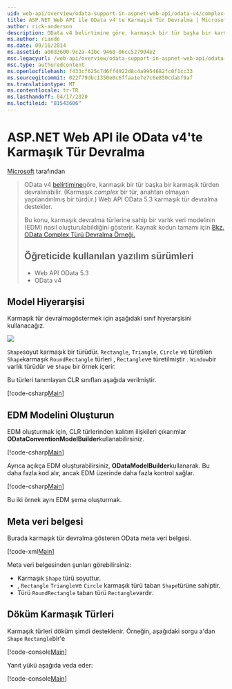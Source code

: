 ```yaml
---
uid: web-api/overview/odata-support-in-aspnet-web-api/odata-v4/complex-type-inheritance-in-odata-v4
title: ASP.NET Web API ile OData v4'te Karmaşık Tür Devralma | Microsoft Dokümanlar
author: rick-anderson
description: OData v4 belirtimine göre, karmaşık bir tür başka bir karmaşık türden devralınabilir. (Karmaşık bir tür, anahtarı olmayan yapılandırılmış bir türdür.) Web API...
ms.author: riande
ms.date: 09/16/2014
ms.assetid: a00d3600-9c2a-41bc-9460-06cc527904e2
msc.legacyurl: /web-api/overview/odata-support-in-aspnet-web-api/odata-v4/complex-type-inheritance-in-odata-v4
msc.type: authoredcontent
ms.openlocfilehash: f433cf625c7d6ff4922d8c4a9954682fc0f1cc33
ms.sourcegitcommit: 022f79dbc1350e0c6ffaa1e7e7c6e850cdabf9af
ms.translationtype: MT
ms.contentlocale: tr-TR
ms.lasthandoff: 04/17/2020
ms.locfileid: "81543606"
---
```

# <a name="complex-type-inheritance-in-odata-v4-with-aspnet-web-api"></a>ASP.NET Web API ile OData v4'te Karmaşık Tür Devralma

[Microsoft](https://github.com/microsoft) tarafından

> OData v4 [belirtimine](http://www.odata.org/documentation/odata-version-4-0/)göre, karmaşık bir tür başka bir karmaşık türden devralınabilir. (Karmaşık *complex* bir tür, anahtarı olmayan yapılandırılmış bir türdür.) Web API OData 5.3 karmaşık tür devralma destekler.
> 
> Bu konu, karmaşık devralma türlerine sahip bir varlık veri modelinin (EDM) nasıl oluşturulabildiğini gösterir. Kaynak kodun tamamı için [Bkz. OData Complex Türü Devralma Örneği.](http://aspnet.codeplex.com/sourcecontrol/latest#Samples/WebApi/OData/v4/ODataComplexTypeInheritanceSample/ReadMe.txt)
> 
> ## <a name="software-versions-used-in-the-tutorial"></a>Öğreticide kullanılan yazılım sürümleri
> 
> 
> - Web API OData 5.3
> - OData v4

## <a name="model-hierarchy"></a>Model Hiyerarşisi

Karmaşık tür devralmagöstermek için aşağıdaki sınıf hiyerarşisini kullanacağız.

![](complex-type-inheritance-in-odata-v4/_static/image1.png)

`Shape`soyut karmaşık bir türüdür. `Rectangle`, `Triangle`, `Circle` ve türetilen `Shape`karmaşık `RoundRectangle` türleri , `Rectangle`ve türetilmiştir . `Window`bir varlık türüdür ve `Shape` bir örnek içerir.

Bu türleri tanımlayan CLR sınıfları aşağıda verilmiştir.

[!code-csharp[Main](complex-type-inheritance-in-odata-v4/samples/sample1.cs)]

## <a name="build-the-edm-model"></a>EDM Modelini Oluşturun

EDM oluşturmak için, CLR türlerinden kalıtım ilişkileri çıkarımlar **ODataConventionModelBuilder**kullanabilirsiniz.

[!code-csharp[Main](complex-type-inheritance-in-odata-v4/samples/sample2.cs)]

Ayrıca açıkça EDM oluşturabilirsiniz, **ODataModelBuilder**kullanarak. Bu daha fazla kod alır, ancak EDM üzerinde daha fazla kontrol sağlar.

[!code-csharp[Main](complex-type-inheritance-in-odata-v4/samples/sample3.cs)]

Bu iki örnek aynı EDM şema oluşturmak.

## <a name="metadata-document"></a>Meta veri belgesi

Burada karmaşık tür devralma gösteren OData meta veri belgesi.

[!code-xml[Main](complex-type-inheritance-in-odata-v4/samples/sample4.xml?highlight=13,17,25,30)]

Meta veri belgesinden şunları görebilirsiniz:

- Karmaşık `Shape` türü soyuttur.
- , `Rectangle` `Triangle`ve `Circle` karmaşık türü taban `Shape`türüne sahiptir.
- Türü `RoundRectangle` taban türü `Rectangle`vardır.

## <a name="casting-complex-types"></a>Döküm Karmaşık Türleri

Karmaşık türleri döküm şimdi desteklenir. Örneğin, aşağıdaki sorgu a'dan `Shape` `Rectangle`bir'e

[!code-console[Main](complex-type-inheritance-in-odata-v4/samples/sample5.cmd)]

Yanıt yükü aşağıda veda eder:

[!code-console[Main](complex-type-inheritance-in-odata-v4/samples/sample6.cmd)]

